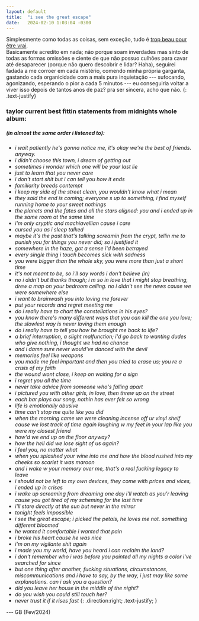 ```yaml
---
layout: default
title:  "i see the great escape"
date:   2024-02-10 1:03:04 -0300
---
```


Simplesmente como todas as coisas, sem exceção, tudo é [trop beau pour être vrai](https://www.youtube.com/watch?v=NHGAO0hcKkA).  
Basicamente acredito em nada; não porque soam inverdades mas sinto de todas as formas omissões e ciente de que não possuo culhões para cavar até desaparecer (porque não quero descobrir e lidar? Haha), seguirei fadada a me corroer em cada mistério, comendo minha própria garganta, gastando cada organicidade com a mais pura inquietação --- sufocando, agonizando, esperando o pior a cada 5 minutos --- eu conseguiria voltar a viver isso depois de tantos anos de paz? pra ser sincera, acho que não.
{: .text-justify}

### taylor current best fittin statements from midnights whole album:
##### (in almost the same order i listened to):

   
* _i wait patiently he's gonna notice me, it's okay we're the best of friends. anyway._
* _i didn't choose this town, i dream of getting out_
* _sometimes i wonder which one will be your last lie_
* _just to learn that you never care_
* _i don't start shit but i can tell you how it ends_
* _familiarity breeds contempt_ 
* _i keep my side of the street clean, you wouldn't know what i mean_
* _they said the end is coming; everyone s up to something, i find myself running home to your sweet nothings_
* _the planets and the fates and all the stars aligned: you and i ended up in the same room at the same time_
* _i'm only cryptic and machiavellian cause i care_
* _cursed you as i sleep talked_
* _maybe it's the past that's talking screamin from the crypt, tellin me to punish you for things you never did; so i justified it_
* _somewhere in the haze, got a sense i'd been betrayed_
* _every single thing i touch becomes sick with sadness_
* _you were bigger than the whole sky, you were more than just a short time_
* _it's not meant to be, so i'll say words i don't believe (in)_
* _no i didn't but thanks though; i m so in love that i might stop breathing, drew a map on your bedroom ceiling. no i didn't see the news cause we were somewhere else_
* _i want to brainwash you into loving me forever_
* _put your records and regret meeting me_
* _do i really have to chart the constellations in his eyes?_
* _you know there's many different ways that you can kill the one you love; the slowlest way is never loving them enough_
* _do i really have to tell you how he brought me back to life?_
* _a brief interruption, a slight malfunction; i'd go back to wanting dudes who give nothing, i thought we had no chance_
* _and i damn sure never would've danced with the devil_
* _memories feel like weapons_
* _you made me feel important and then you tried to erase us; you re a crisis of my faith_
* _the wound wont close, i keep on waiting for a sign_
* _i regret you all the time_
* _never take advice from someone who's falling apart_
* _i pictured you with other girls, in love, then threw up on the street_
* _each bar plays our song, nothin has ever felt so wrong_
* _life is emotionally abusive_
* _time can't stop me quite like you did_
* _when the morning came we were cleaning incense off ur vinyl shelf cause we lost track of time again laughing w my feet in your lap like you were my closest friend_
* _how'd we end up on the floor anyway?_
* _how the hell did we lose sight of us again?_
* _i feel you, no matter what_
* _when you splashed your wine into me and how the blood rushed into my cheeks so scarlet it was maroon_
* _and i wake w your memory over me, that's a real fucking legacy to leave_
* _i should not be left to my own devices, they come with prices and vices, i ended up in crises_
* _i wake up screaming from dreaming one day i'll watch as you'r leaving cause you got tired of my scheming for the last time_
* _i'll stare directly at the sun but never in the mirror_
* _tonight feels impossible_
* _i see the great escape; i picked the petals, he loves me not. something different bloomed_
* _he wanted it comfortable i wanted that pain_
* _i broke his heart cause he was nice_
* _i'm on my vigilante shit again_
* _i made you my world, have you heard i can reclaim the land?_
* _i don't remember who i was before you painted all my nights a color i've searched for since_
* _but one thing after another, fucking situations, circumstances, miscommunications and i have to say, by the way, i just may like some explanations. can i ask you a question?_
* _did you leave her house in the middle of the night?_
* _do you wish you could still touch her?_
* _never trust it if it rises fast_ 
{: .direction:right; .text-justify; }

   
   
--- GB (Fev/2024)
